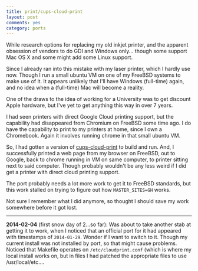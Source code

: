 ```yaml
---
title: print/cups-cloud-print
layout: post
comments: yes
category: ports
---
```


While research options for replacing my old inkjet printer, and the apparent
obsession of vendors to do GDI and Windows only... though some support Mac OS X
and some might add some Linux support.

Since I already ran into this mistake with my laser printer, which I hardly use
now.  Though I run a small ubuntu VM on one of my FreeBSD systems to make use 
of it.  It appears unlikely that I'll have Windows (full-time) again, and no
idea when a (full-time) Mac will become a reality.

One of the draws to the idea of working for a University was to get discount
Apple hardware, but I've yet to get anything this way in over 7 years.

I had seen printers with direct Google Cloud printing support, but the
capability had disappeared from Chromium on FreeBSD some time ago.  I do have
the capability to print to my printers at home, since I own a Chromebook.
Again it involves running chrome in that small ubuntu VM.

So, I had gotten a version of [cups-cloud-print][1] to build and run.  And, I
successfully printed a web page from my browser on FreeBSD, out to Google, back
to chrome running in VM on same computer, to printer sitting next to said
computer.  Though probably wouldn't be any less weird if I did get a printer
with direct cloud printing support.

The port probably needs a lot more work to get it to FreeBSD standards, but this
work stalled on trying to figure out how `MASTER_SITES=GH` works.

Not sure I remember what I did anymore, so thought I should save my work
somewhere before it got lost.

[1]: http://www.niftiestsoftware.com/cups-cloud-print/

------

**2014-02-04** (first snow day of 2...so far): Was about to take another stab
at getting it to work, when I noticed that an official port for it had appeared
with timestamps of `2014-01-29`.  Wonder if I want to switch to it.  Though my
current install was not installed by port, so that might cause problems.
Noticed that Makefile operates on `/etc/cloudprint.conf` (which is where my
local install works on, but in files I had patched the appropriate files to
use /usr/local/etc....
